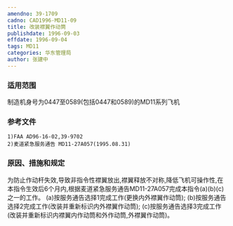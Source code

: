 ```yaml
---
amendno: 39-1709
cadno: CAD1996-MD11-09
title: 改装襟翼作动筒
publishdate: 1996-09-03
effdate: 1996-09-04
tags: MD11
categories: 华东管理局
author: 张建中
---
```


### 适用范围 
制造机身号为0447至0589(包括0447和0589)的MD11系列飞机

### 参考文件
    1)FAA AD96-16-02,39-9702 
    2)麦道紧急服务通告 MD11-27A057(1995.08.31)  

### 原因、措施和规定 
为防止作动杆失效,导致非指令性襟翼放出,襟翼释放不对称,降低飞机可操作性,在本指令生效后6个月内,根据麦道紧急服务通告MD11-27A057完成本指令(a)(b)(c)之一的工作。 
    (a)按服务通告选择1完成工作(更换内外襟翼作动筒); 
    (b)按服务通告选择2完成工作(改装并重新标识内外襟翼作动筒); 
    (c)按服务通告选择3完成工作(改装并重新标识内襟翼内作动筒和外作动筒,外襟翼作动筒)。 

